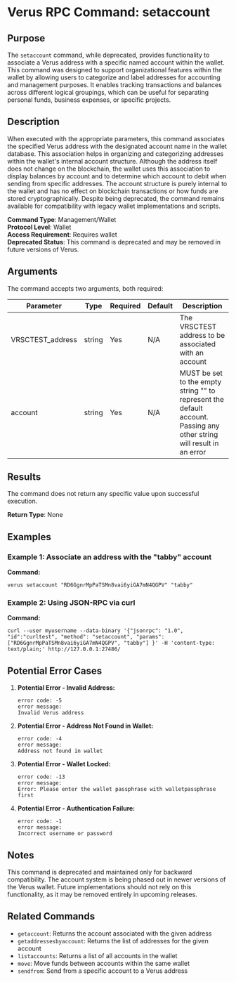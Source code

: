 # Verus RPC Command: setaccount

## Purpose
The `setaccount` command, while deprecated, provides functionality to associate a Verus address with a specific named account within the wallet. This command was designed to support organizational features within the wallet by allowing users to categorize and label addresses for accounting and management purposes. It enables tracking transactions and balances across different logical groupings, which can be useful for separating personal funds, business expenses, or specific projects.

## Description
When executed with the appropriate parameters, this command associates the specified Verus address with the designated account name in the wallet database. This association helps in organizing and categorizing addresses within the wallet's internal account structure. Although the address itself does not change on the blockchain, the wallet uses this association to display balances by account and to determine which account to debit when sending from specific addresses. The account structure is purely internal to the wallet and has no effect on blockchain transactions or how funds are stored cryptographically. Despite being deprecated, the command remains available for compatibility with legacy wallet implementations and scripts.

**Command Type**: Management/Wallet  
**Protocol Level**: Wallet  
**Access Requirement**: Requires wallet  
**Deprecated Status**: This command is deprecated and may be removed in future versions of Verus.

## Arguments
The command accepts two arguments, both required:

| Parameter | Type | Required | Default | Description |
|-----------|------|----------|---------|-------------|
| VRSCTEST_address | string | Yes | N/A | The VRSCTEST address to be associated with an account |
| account | string | Yes | N/A | MUST be set to the empty string "" to represent the default account. Passing any other string will result in an error |

## Results
The command does not return any specific value upon successful execution.

**Return Type**: None

## Examples

### Example 1: Associate an address with the "tabby" account

**Command:**
```
verus setaccount "RD6GgnrMpPaTSMn8vai6yiGA7mN4QGPV" "tabby"
```

### Example 2: Using JSON-RPC via curl

**Command:**
```
curl --user myusername --data-binary '{"jsonrpc": "1.0", "id":"curltest", "method": "setaccount", "params": ["RD6GgnrMpPaTSMn8vai6yiGA7mN4QGPV", "tabby"] }' -H 'content-type: text/plain;' http://127.0.0.1:27486/
```

## Potential Error Cases

1. **Potential Error - Invalid Address:**
   ```
   error code: -5
   error message:
   Invalid Verus address
   ```

2. **Potential Error - Address Not Found in Wallet:**
   ```
   error code: -4
   error message:
   Address not found in wallet
   ```

3. **Potential Error - Wallet Locked:**
   ```
   error code: -13
   error message:
   Error: Please enter the wallet passphrase with walletpassphrase first
   ```

4. **Potential Error - Authentication Failure:**
   ```
   error code: -1
   error message:
   Incorrect username or password
   ```

## Notes
This command is deprecated and maintained only for backward compatibility. The account system is being phased out in newer versions of the Verus wallet. Future implementations should not rely on this functionality, as it may be removed entirely in upcoming releases.

## Related Commands
- `getaccount`: Returns the account associated with the given address
- `getaddressesbyaccount`: Returns the list of addresses for the given account
- `listaccounts`: Returns a list of all accounts in the wallet
- `move`: Move funds between accounts within the same wallet
- `sendfrom`: Send from a specific account to a Verus address